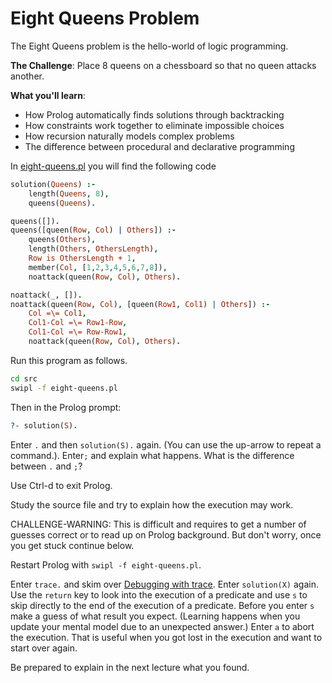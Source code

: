 # Eight Queens Problem

The Eight Queens problem is the hello-world of logic programming.

**The Challenge**: Place 8 queens on a chessboard so that no queen attacks another.

**What you'll learn**:
- How Prolog automatically finds solutions through backtracking
- How constraints work together to eliminate impossible choices
- How recursion naturally models complex problems
- The difference between procedural and declarative programming

In [eight-queens.pl](src/eight-queens.pl) you will find the following code

```prolog
solution(Queens) :- 
    length(Queens, 8),
    queens(Queens).

queens([]).
queens([queen(Row, Col) | Others]) :- 
    queens(Others),
    length(Others, OthersLength),
    Row is OthersLength + 1,
    member(Col, [1,2,3,4,5,6,7,8]),
    noattack(queen(Row, Col), Others).

noattack(_, []).
noattack(queen(Row, Col), [queen(Row1, Col1) | Others]) :-
    Col =\= Col1,                    
    Col1-Col =\= Row1-Row,           
    Col1-Col =\= Row-Row1,
    noattack(queen(Row, Col), Others).
```

Run this program as follows.
```bash
cd src
swipl -f eight-queens.pl
```
Then in the Prolog prompt:
```prolog
?- solution(S).
```

Enter `.` and then `solution(S).` again. (You can use the up-arrow to repeat a command.). Enter`;` and explain what happens. What is the difference between `.` and `;`?

Use Ctrl-d to exit Prolog.

Study the source file and try to explain how the execution may work. 

CHALLENGE-WARNING: This is difficult and requires to get a number of guesses correct or to read up on Prolog background. But don't worry, once you get stuck continue below.

Restart Prolog with `swipl -f eight-queens.pl`.

Enter `trace.` and skim over [Debugging with trace](trace.pdf). Enter `solution(X)` again. Use the `return` key to look into the execution of a predicate and use `s` to skip directly to the end of the execution of a predicate. Before you enter `s` make a guess of what result you expect. (Learning happens when you update your mental model due to an unexpected answer.) Enter `a` to abort the execution. That is useful when you got lost in the execution and want to start over again.

Be prepared to explain in the next lecture what you found.

